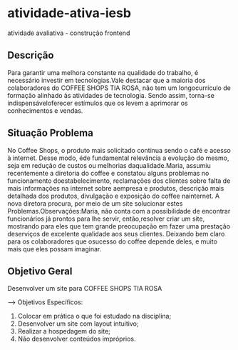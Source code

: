 # atividade-ativa-iesb
atividade avaliativa - construção frontend

## Descrição
Para garantir uma melhora constante na qualidade do trabalho, é necessário investir em tecnologias.Vale destacar que a maioria dos colaboradores do COFFEE SHOPS TIA ROSA, não tem um longocurrículo de formação alinhado às atividades de tecnologia. Sendo assim, torna-se indispensáveloferecer estímulos que os levem a aprimorar os conhecimentos e vendas.

## Situação Problema
No Coffee Shops, o produto mais solicitado continua sendo o café e acesso à internet. Desse modo, éde fundamental relevância a evolução do mesmo, seja em redução de custos ou melhorias daqualidade.Maria, assumiu recentemente a diretoria do coffee e constatou alguns problemas no funcionamento doestabelecimento, reclamações dos clientes sobre falta de mais informações na internet sobre aempresa e produtos, descrição mais detalhada dos produtos, divulgação e exposição do coffee nainternet. A nova diretora procura, por meio de um site solucionar estes Problemas.Observações:Maria, não conta com a possibilidade de encontrar funcionários já prontos para lhe servir, então,resolver criar um site, mostrando para eles que tem grande preocupação em fazer uma prestação deserviços de excelente qualidade aos seus clientes. Deixando bem claro para os colaboradores que osucesso do coffee depende deles, e muito mais que eles possam imaginar.

## Objetivo Geral
Desenvolver um site para COFFEE SHOPS TIA ROSA

--> Objetivos Específicos:
1. Colocar em prática o que foi estudado na disciplina;
2. Desenvolver um site com layout intuitivo;
3. Realizar a hospedagem do site;
4. Não desenvolver conteúdos impróprios.